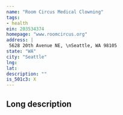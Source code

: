 ```yaml
---
name: "Room Circus Medical Clowning"
tags:
- health
ein: 203534374
homepage: "www.roomcircus.org"
address: |
 5628 20th Avenue NE, \nSeattle, WA 98105
state: "WA"
city: "Seattle"
lng: 
lat: 
description: ""
is_501c3: X
---
```


## Long description


